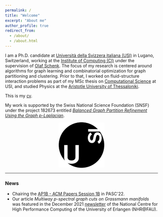 ```yaml
---
permalink: /
title: "Welcome"
excerpt: "About me"
author_profile: true
redirect_from: 
  - /about/
  - /about.html
---
```


I am a Ph.D. candidate at [Università della Svizzera italiana (USI)](https://www.usi.ch/en) in Lugano, Switzerland, working at the [Institute of Computing (CI)](https://www.ci.inf.usi.ch/) under the supervision of [Olaf Schenk](https://search.usi.ch/en/people/9a52a2fdb8d3d26ec16fb1569b590909/schenk-olaf). The focus of my research is centered around algorithms for graph learning and combinatorial optimization for graph partitioning and clustering. Prior to that, I worked on fluid-structure interaction problems as part of my MSc thesis on [Computational Science](https://www.usi.ch/en/education/master/computational-science) at USI, and studied Physics at the [Aristotle University of Thessaloniki](https://www.physics.auth.gr/en/). 

This is my [cv](http://DmsPas.github.io/files/CV_Pasadakis_2022.pdf).

My work is supported by the Swiss National Science Foundation (SNSF) under the project 182673 entitled [*Balanced Graph Partition Refinement Using the Graph p-Laplacian*](https://search.usi.ch/projects/1036/balanced-graph-partition-refinement-using-the-graph-p-laplacian).

<p align="center">
<img src="/images/USI_logo_round.png" width="150" alt="USI_logo_round"> 
</p>

*** 

### News

- Chairing the [AP1B - ACM Papers Session 1B](https://pasc22.pasc-conference.org/program/schedule/index.html%3Fpost_type=page&p=11&sess=sess173.html) in PASC'22.
- Our article *Multiway p-spectral graph cuts on Grassmann manifolds* was featured in the December 2021 [newsletter](https://hpc.fau.de/files/2021/12/newsletter_nhr_december21.pdf) of the National Centre for High Performance Computing of the University of Erlangen (NHR@FAU).
